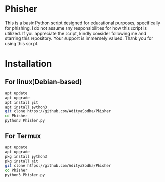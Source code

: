 # Phisher
This is a basic Python script designed for educational purposes, specifically for phishing.
I do not assume any responsibilities for how this script is utilized.
If you appreciate the script, kindly consider following me and starring this repository.
Your support is immensely valued. Thank you for using this script.
# Installation 
## For linux(Debian-based)
```bash
apt update
apt upgrade
apt install git
apt install python3
git clone https://github.com/AdityaSodha/Phisher
cd Phisher
python3 Phisher.py
```
## For Termux
```bash
apt update
apt upgrade
pkg install python3
pkg install git
git clone https://github.com/AdityaSodha/Phisher
cd Phisher
python3 Phisher.py
```
